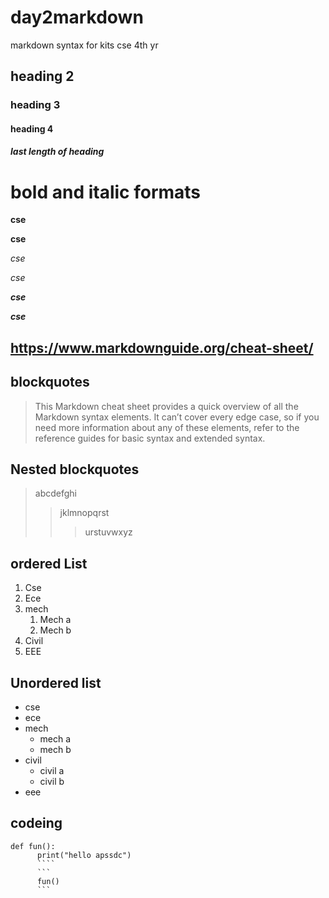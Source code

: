 # day2markdown
markdown syntax for kits cse 4th yr
## heading 2
### heading 3
#### heading 4
##### last length of heading
# bold and italic formats
**cse**

__cse__

*cse*

_cse_

_**cse**_

__*cse*__

## https://www.markdownguide.org/cheat-sheet/

## blockquotes
>This Markdown cheat sheet provides a quick overview of all the Markdown syntax elements. It can’t cover every edge case, so if you need more information about any of these elements, refer to the reference guides for basic syntax and extended syntax.
## Nested blockquotes
> abcdefghi
>> jklmnopqrst
>>> urstuvwxyz
## ordered List
1. Cse
2. Ece
3. mech
      1. Mech a
      2. Mech b
4. Civil
5. EEE
## Unordered list
-  cse
-  ece
-  mech
      *  mech a
      *  mech b
-  civil
      *  civil a
      *  civil b
-  eee
## codeing

```
def fun():
      print("hello apssdc")
      ````
      ```
      fun()
      ```
      
